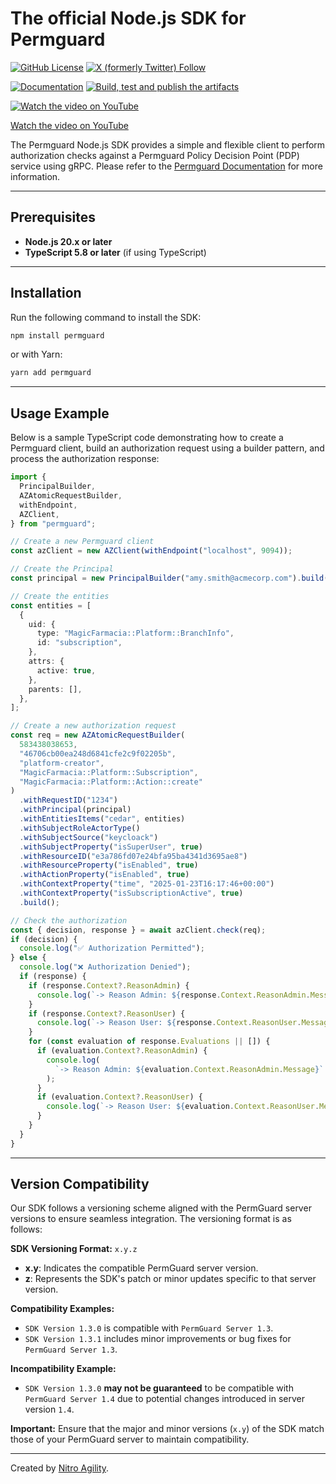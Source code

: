 # The official Node.js SDK for Permguard

[![GitHub License](https://img.shields.io/github/license/permguard/sdk-node)](https://github.com/permguard/sdk-node?tab=Apache-2.0-1-ov-file#readme)
[![X (formerly Twitter) Follow](https://img.shields.io/twitter/follow/permguard)](https://x.com/intent/follow?original_referer=https%3A%2F%2Fdeveloper.x.com%2F&ref_src=twsrc%5Etfw%7Ctwcamp%5Ebuttonembed%7Ctwterm%5Efollow%7Ctwgr%5ETwitterDev&screen_name=Permguard)

[![Documentation](https://img.shields.io/website?label=Docs&url=https%3A%2F%2Fwww.permguard.com%2F)](https://www.permguard.com/)
[![Build, test and publish the artifacts](https://github.com/permguard/sdk-node/actions/workflows/sdk-node-ci.yml/badge.svg)](https://github.com/permguard/sdk-node/actions/workflows/sdk-node-ci.yml)

[![Watch the video on YouTube](https://raw.githubusercontent.com/permguard/permguard-assets/refs/heads/main/video/permguard-thumbnail-preview.png)](https://youtu.be/cH_boKCpLQ8?si=i1fWFHT5kxQQJoYN)

[Watch the video on YouTube](https://youtu.be/cH_boKCpLQ8?si=i1fWFHT5kxQQJoYN)


The Permguard Node.js SDK provides a simple and flexible client to perform authorization checks against a Permguard Policy Decision Point (PDP) service using gRPC.
Please refer to the [Permguard Documentation](https://www.permguard.com/) for more information.

---

## Prerequisites

- **Node.js 20.x or later**
- **TypeScript 5.8 or later** (if using TypeScript)

---

## Installation

Run the following command to install the SDK:

```bash
npm install permguard
```

or with Yarn:

```bash
yarn add permguard
```

---

## Usage Example

Below is a sample TypeScript code demonstrating how to create a Permguard client, build an authorization request using a builder pattern, and process the authorization response:

```typescript
import {
  PrincipalBuilder,
  AZAtomicRequestBuilder,
  withEndpoint,
  AZClient,
} from "permguard";

// Create a new Permguard client
const azClient = new AZClient(withEndpoint("localhost", 9094));

// Create the Principal
const principal = new PrincipalBuilder("amy.smith@acmecorp.com").build();

// Create the entities
const entities = [
  {
    uid: {
      type: "MagicFarmacia::Platform::BranchInfo",
      id: "subscription",
    },
    attrs: {
      active: true,
    },
    parents: [],
  },
];

// Create a new authorization request
const req = new AZAtomicRequestBuilder(
  583438038653,
  "46706cb00ea248d6841cfe2c9f02205b",
  "platform-creator",
  "MagicFarmacia::Platform::Subscription",
  "MagicFarmacia::Platform::Action::create"
)
  .withRequestID("1234")
  .withPrincipal(principal)
  .withEntitiesItems("cedar", entities)
  .withSubjectRoleActorType()
  .withSubjectSource("keycloack")
  .withSubjectProperty("isSuperUser", true)
  .withResourceID("e3a786fd07e24bfa95ba4341d3695ae8")
  .withResourceProperty("isEnabled", true)
  .withActionProperty("isEnabled", true)
  .withContextProperty("time", "2025-01-23T16:17:46+00:00")
  .withContextProperty("isSubscriptionActive", true)
  .build();

// Check the authorization
const { decision, response } = await azClient.check(req);
if (decision) {
  console.log("✅ Authorization Permitted");
} else {
  console.log("❌ Authorization Denied");
  if (response) {
    if (response.Context?.ReasonAdmin) {
      console.log(`-> Reason Admin: ${response.Context.ReasonAdmin.Message}`);
    }
    if (response.Context?.ReasonUser) {
      console.log(`-> Reason User: ${response.Context.ReasonUser.Message}`);
    }
    for (const evaluation of response.Evaluations || []) {
      if (evaluation.Context?.ReasonAdmin) {
        console.log(
          `-> Reason Admin: ${evaluation.Context.ReasonAdmin.Message}`
        );
      }
      if (evaluation.Context?.ReasonUser) {
        console.log(`-> Reason User: ${evaluation.Context.ReasonUser.Message}`);
      }
    }
  }
}
```

---

## Version Compatibility

Our SDK follows a versioning scheme aligned with the PermGuard server versions to ensure seamless integration. The versioning format is as follows:

**SDK Versioning Format:** `x.y.z`

- **x.y**: Indicates the compatible PermGuard server version.
- **z**: Represents the SDK's patch or minor updates specific to that server version.

**Compatibility Examples:**

- `SDK Version 1.3.0` is compatible with `PermGuard Server 1.3`.
- `SDK Version 1.3.1` includes minor improvements or bug fixes for `PermGuard Server 1.3`.

**Incompatibility Example:**

- `SDK Version 1.3.0` **may not be guaranteed** to be compatible with `PermGuard Server 1.4` due to potential changes introduced in server version `1.4`.

**Important:** Ensure that the major and minor versions (`x.y`) of the SDK match those of your PermGuard server to maintain compatibility.

---

Created by [Nitro Agility](https://www.nitroagility.com/).
